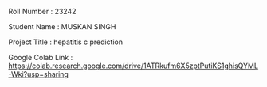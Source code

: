 Roll Number       :  23242

Student Name      :   MUSKAN SINGH

Project Title     :   hepatitis c prediction

Google Colab Link :   https://colab.research.google.com/drive/1ATRkufm6X5zptPutiKS1ghisQYML-Wki?usp=sharing

